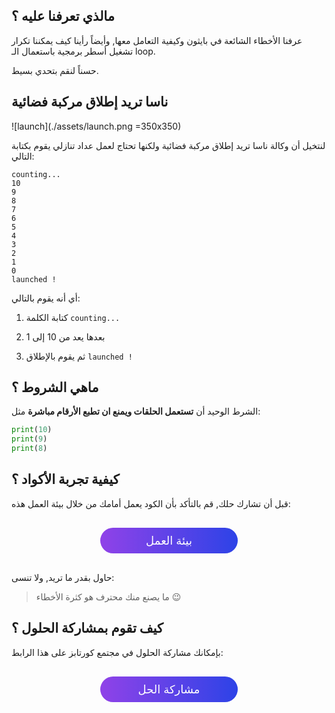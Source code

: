 ## مالذي تعرفنا عليه ؟

عرفنا الأخطاء الشائعة في بايثون وكيفية التعامل معها, وأيضاً رأينا كيف يمكننا تكرار تشغيل أسطر برمجية باستعمال الـ loop.

حسناً لنقم بتحدي بسيط.

## ناسا تريد إطلاق مركبة فضائية

![launch](./assets/launch.png =350x350)

لنتخيل أن وكالة ناسا تريد إطلاق مركبة فضائية ولكنها تحتاج لعمل عداد تنازلي يقوم بكتابة التالي:

```
counting...
10
9
8
7
6
5
4
3
2
1
0
launched !
```

أي أنه يقوم بالتالي:

1. كتابة الكلمة `counting...`

2. بعدها يعد من 10 إلى 1

3. ثم يقوم بالإطلاق `launched !`


## ماهي الشروط ؟

الشرط الوحيد أن **تستعمل الحلقات ويمنع ان تطبع الأرقام مباشرة** مثل:

```python
print(10)
print(9)
print(8)
```

## كيفية تجربة الأكواد ؟

قبل أن تشارك حلك, قم بالتأكد بأن الكود يعمل أمامك من خلال بيئة العمل هذه:

<a href="https://coretabs.net/classroom/backend/أساسيات-البرمجة/الحلقات/بيئة-العمل-مهمة-عمل-عداد-تنازلي" style="display: block; width: 200px; background-color: #5355e8; background-image:linear-gradient(to left, #2d43e7, #9042e8); color:#fff; padding: 10px; margin: 30px auto; border-radius:100px; text-decoration: none; font-size: 18px; text-align: center;">بيئة العمل</a>


حاول بقدر ما تريد, ولا تنسى:

> ما يصنع منك محترف هو كثرة الأخطاء :wink:

## كيف تقوم بمشاركة الحلول ؟

بإمكانك مشاركة الحلول في مجتمع كورتابز على هذا الرابط:

<a href="https://forums.coretabs.net/t/مشاركة-حلول-عمل-عداد-تنازلي-count-down/846" style="display: block; width: 200px; background-color: #5355e8; background-image:linear-gradient(to left, #2d43e7, #9042e8); color:#fff; padding: 10px; margin: 30px auto; border-radius:100px; text-decoration: none; font-size: 18px; text-align: center;">مشاركة الحل</a>